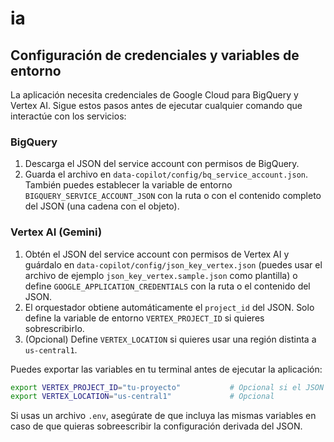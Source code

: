 # ia

## Configuración de credenciales y variables de entorno

La aplicación necesita credenciales de Google Cloud para BigQuery y Vertex AI.
Sigue estos pasos antes de ejecutar cualquier comando que interactúe con los
servicios:

### BigQuery

1. Descarga el JSON del service account con permisos de BigQuery.
2. Guarda el archivo en `data-copilot/config/bq_service_account.json`. También puedes
   establecer la variable de entorno `BIGQUERY_SERVICE_ACCOUNT_JSON` con la ruta
   o con el contenido completo del JSON (una cadena con el objeto).

### Vertex AI (Gemini)

1. Obtén el JSON del service account con permisos de Vertex AI y guárdalo en
   `data-copilot/config/json_key_vertex.json` (puedes usar el archivo de ejemplo
   `json_key_vertex.sample.json` como plantilla) o define
   `GOOGLE_APPLICATION_CREDENTIALS` con la ruta o el contenido del JSON.
2. El orquestador obtiene automáticamente el `project_id` del JSON. Solo define
   la variable de entorno `VERTEX_PROJECT_ID` si quieres sobrescribirlo.
3. (Opcional) Define `VERTEX_LOCATION` si quieres usar una región distinta a
   `us-central1`.

Puedes exportar las variables en tu terminal antes de ejecutar la aplicación:

```bash
export VERTEX_PROJECT_ID="tu-proyecto"           # Opcional si el JSON ya lo incluye
export VERTEX_LOCATION="us-central1"             # Opcional
```

Si usas un archivo `.env`, asegúrate de que incluya las mismas variables en caso
de que quieras sobreescribir la configuración derivada del JSON.
